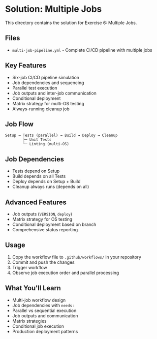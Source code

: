 # Solution: Multiple Jobs

This directory contains the solution for Exercise 6: Multiple Jobs.

## Files
- `multi-job-pipeline.yml` - Complete CI/CD pipeline with multiple jobs

## Key Features
- Six-job CI/CD pipeline simulation
- Job dependencies and sequencing
- Parallel test execution
- Job outputs and inter-job communication
- Conditional deployment
- Matrix strategy for multi-OS testing
- Always-running cleanup job

## Job Flow
```
Setup → Tests (parallel) → Build → Deploy → Cleanup
        ├─ Unit Tests
        └─ Linting (multi-OS)
```

## Job Dependencies
- Tests depend on Setup
- Build depends on all Tests
- Deploy depends on Setup + Build
- Cleanup always runs (depends on all)

## Advanced Features
- Job outputs (`VERSION`, `deploy`)
- Matrix strategy for OS testing
- Conditional deployment based on branch
- Comprehensive status reporting

## Usage
1. Copy the workflow file to `.github/workflows/` in your repository
2. Commit and push the changes
3. Trigger workflow
4. Observe job execution order and parallel processing

## What You'll Learn
- Multi-job workflow design
- Job dependencies with `needs:`
- Parallel vs sequential execution
- Job outputs and communication
- Matrix strategies
- Conditional job execution
- Production deployment patterns
